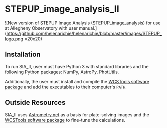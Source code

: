 # STEPUP_image_analysis_II

![New version of STEPUP Image Analysis (STEPUP_image_analysis) for use at Allegheny Observatory with user manual.](https://github.com/helenarichie/helenarichie/blob/master/images/STEPUP_logo.png =20x20)

## Installation
To run SIA_II, user must have Python 3 with standard libraries and the following Python packages: NumPy, AstroPy, PhotUtils.

Additionally, the user must install and compile the [WCSTools software package](http://tdc-www.harvard.edu/wcstools/) and add the executables to their computer's `PATH`.

## Outside Resources
SIA_II uses [Astrometry.net](http://astrometry.net/) as a basis for plate-solving images and the [WCSTools software package](http://tdc-www.harvard.edu/wcstools/) to fine-tune the calculations.
